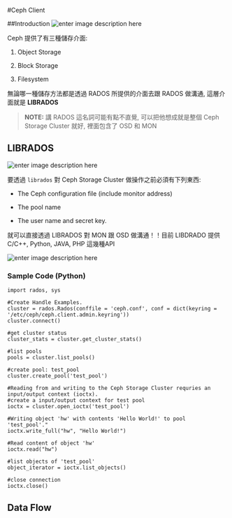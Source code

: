 

#Ceph Client

##Introduction
![enter image description here](https://lh3.googleusercontent.com/-ezLlfTyA23E/VqRGBA8tIeI/AAAAAAAACh0/3rW2kQE8jbc/s0/Image.png "ceph_client1.png")

Ceph 提供了有三種儲存介面:

1. Object Storage 

2. Block Storage

3. Filesystem

無論哪一種儲存方法都是透過 RADOS 所提供的介面去跟 RADOS 做溝通, 這層介面就是 **LIBRADOS**

>**NOTE:** 講 RADOS 這名詞可能有點不直覺, 可以把他想成就是整個 Ceph Storage Cluster 就好, 裡面包含了 OSD 和 MON 

## LIBRADOS

![enter image description here](https://lh3.googleusercontent.com/-Viq81QpeeNs/VqRIVd7YsAI/AAAAAAAACiM/MBY485HU8GI/s0/Image.png "RADOS.png")

要透過 `librados` 對 Ceph Storage Cluster 做操作之前必須有下列東西:

* The Ceph configuration file (include monitor address)

* The pool name

* The user name and secret key.

就可以直接透過 LIBRADOS 對 MON 跟 OSD 做溝通！！目前 LIBDRADO 提供  C/C++, Python, JAVA, PHP 這幾種API

![enter image description here](https://lh3.googleusercontent.com/-aJtziB97-j8/VqSQpJnWQCI/AAAAAAAACik/b9W2ty7ctEc/s0/Image.png "librados.png")

### Sample Code (Python)
```
import rados, sys

#Create Handle Examples.
cluster = rados.Rados(conffile = 'ceph.conf', conf = dict(keyring = '/etc/ceph/ceph.client.admin.keyring'))
cluster.connect()

#get cluster status
cluster_stats = cluster.get_cluster_stats()

#list pools 
pools = cluster.list_pools()

#create pool: test_pool
cluster.create_pool('test_pool')

#Reading from and writing to the Ceph Storage Cluster requries an input/output context (ioctx).
#create a input/output context for test pool
ioctx = cluster.open_ioctx('test_pool')

#Writing object 'hw' with contents 'Hello World!' to pool 'test_pool'."
ioctx.write_full("hw", "Hello World!")

#Read content of object 'hw'
ioctx.read("hw")

#list objects of 'test_pool'
object_iterator = ioctx.list_objects()

#close connection
ioctx.close()
```

## Data Flow

